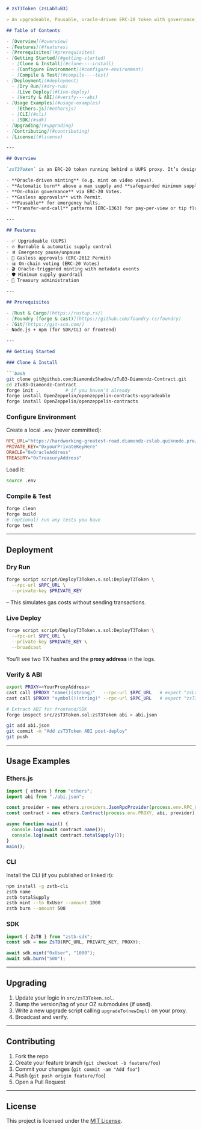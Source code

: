 ````markdown
# zsT3Token (zsLabTuB3)

> An upgradeable, Pausable, oracle-driven ERC-20 token with governance, gasless permits, voting, and burn mechanics—ideal for media/tokenized content ecosystems.

## Table of Contents

- [Overview](#overview)  
- [Features](#features)  
- [Prerequisites](#prerequisites)  
- [Getting Started](#getting-started)  
  - [Clone & Install](#clone----install)  
  - [Configure Environment](#configure-environment)  
  - [Compile & Test](#compile----test)  
- [Deployment](#deployment)  
  - [Dry Run](#dry-run)  
  - [Live Deploy](#live-deploy)  
  - [Verify & ABI](#verify----abi)  
- [Usage Examples](#usage-examples)  
  - [Ethers.js](#ethersjs)  
  - [CLI](#cli)  
  - [SDK](#sdk)  
- [Upgrading](#upgrading)  
- [Contributing](#contributing)  
- [License](#license)

---

## Overview

`zsT3Token` is an ERC-20 token running behind a UUPS proxy. It’s designed for on-chain media ecosystems where:

- **Oracle-driven minting** (e.g. mint on video views).  
- **Automatic burn** above a max supply and **safeguarded minimum supply**.  
- **On-chain governance** via ERC-20 Votes.  
- **Gasless approvals** with Permit.  
- **Pausable** for emergency halts.  
- **Transfer-and-call** patterns (ERC-1363) for pay-per-view or tip flows.  

---

## Features

- ✅ Upgradeable (UUPS)  
- 🔥 Burnable & automatic supply control  
- ⏸️ Emergency pause/unpause  
- 📜 Gasless approvals (ERC-2612 Permit)  
- 📊 On-chain voting (ERC-20 Votes)  
- 🎬 Oracle-triggered minting with metadata events  
- 🛡️ Minimum supply guardrail  
- 🏦 Treasury administration  

---

## Prerequisites

- [Rust & Cargo](https://rustup.rs/)  
- [Foundry (forge & cast)](https://github.com/foundry-rs/foundry)  
- [Git](https://git-scm.com/)  
- Node.js + npm (for SDK/CLI or frontend)  

---

## Getting Started

### Clone & Install

```bash
git clone git@github.com:DiamondzShadow/zTuB3-Diamondz-Contract.git
cd zTuB3-Diamondz-Contract
forge init .          # if you haven’t already
forge install OpenZeppelin/openzeppelin-contracts-upgradeable
forge install OpenZeppelin/openzeppelin-contracts
````

### Configure Environment

Create a local `.env` (never committed):

```ini
RPC_URL="https://hardworking-greatest-road.diamondz-zslab.quiknode.pro/"
PRIVATE_KEY="0xyourPrivateKeyHere"
ORACLE="0xOracleAddress"
TREASURY="0xTreasuryAddress"
```

Load it:

```bash
source .env
```

### Compile & Test

```bash
forge clean
forge build
# (optional) run any tests you have
forge test
```

---

## Deployment

### Dry Run

```bash
forge script script/DeployT3Token.s.sol:DeployT3Token \
  --rpc-url $RPC_URL \
  --private-key $PRIVATE_KEY
```

– This simulates gas costs without sending transactions.

### Live Deploy

```bash
forge script script/DeployT3Token.s.sol:DeployT3Token \
  --rpc-url $RPC_URL \
  --private-key $PRIVATE_KEY \
  --broadcast
```

You’ll see two TX hashes and the **proxy address** in the logs.

### Verify & ABI

```bash
export PROXY=<YourProxyAddress>
cast call $PROXY "name()(string)"   --rpc-url $RPC_URL   # expect "zsLabTuB3"
cast call $PROXY "symbol()(string)" --rpc-url $RPC_URL   # expect "zsT3"

# Extract ABI for frontend/SDK
forge inspect src/zsT3Token.sol:zsT3Token abi > abi.json

git add abi.json
git commit -m "Add zsT3Token ABI post-deploy"
git push
```

---

## Usage Examples

### Ethers.js

```ts
import { ethers } from "ethers";
import abi from "./abi.json";

const provider = new ethers.providers.JsonRpcProvider(process.env.RPC_URL);
const contract = new ethers.Contract(process.env.PROXY, abi, provider);

async function main() {
  console.log(await contract.name());
  console.log(await contract.totalSupply());
}
main();
```

### CLI

Install the CLI (if you published or linked it):

```bash
npm install -g zstb-cli
zstb name
zstb totalSupply
zstb mint --to 0xUser --amount 1000
zstb burn --amount 500
```

### SDK

```ts
import { ZsTB } from "zstb-sdk";
const sdk = new ZsTB(RPC_URL, PRIVATE_KEY, PROXY);

await sdk.mint("0xUser", "1000");
await sdk.burn("500");
```

---

## Upgrading

1. Update your logic in `src/zsT3Token.sol`.
2. Bump the version/tag of your OZ submodules (if used).
3. Write a new upgrade script calling `upgradeTo(newImpl)` on your proxy.
4. Broadcast and verify.

---

## Contributing

1. Fork the repo
2. Create your feature branch (`git checkout -b feature/foo`)
3. Commit your changes (`git commit -am "Add foo"`)
4. Push (`git push origin feature/foo`)
5. Open a Pull Request

---

## License

This project is licensed under the [MIT License](LICENSE).
